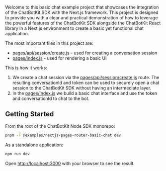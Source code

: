 Welcome to this basic chat example project that showcases the integration of the ChatBotKit SDK with the Next.js framework. This project is designed to provide you with a clear and practical demonstration of how to leverage the powerful features of the ChatBotKit SDK alongside the ChatBotKit React library in a Next.js environment to create a basic yet functional chat application.

The most important files in this project are:

- [pages/api/session/create.js](pages/api/session/create.js) - used for creating a conversation session
- [pages/index.js](pages/index.js) - used for rendering a basic UI

This is how it works:

1. We create a chat session via the [pages/api/session/create.js](pages/api/session/create.js) route. The resulting conversationId and token can be used to securely open a chat session to the ChatBotKit SDK without having an intermediate layer.
2. In the [pages/index.js](pages/index.js) we build a basic chat interface and use the token and conversationId to chat to the bot.

## Getting Started

From the root of the ChatBotKit Node SDK monorepo:

```bash
pnpm -F @examples/nextjs-pages-router-basic-chat dev
```

As a standalone application:

```bash
npm run dev
```

Open [http://localhost:3000](http://localhost:3000) with your browser to see the result.
